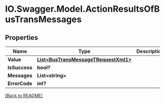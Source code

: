 # IO.Swagger.Model.ActionResultsOfBusTransMessages
## Properties

Name | Type | Description | Notes
------------ | ------------- | ------------- | -------------
**Value** | [**List&lt;BusTransMessageTRequestXml1&gt;**](BusTransMessageTRequestXml1.md) |  | [optional] 
**IsSuccess** | **bool?** |  | [optional] 
**Messages** | **List&lt;string&gt;** |  | [optional] 
**ErrorCode** | **int?** |  | [optional] 

 [[Back to README]](../README.md)


